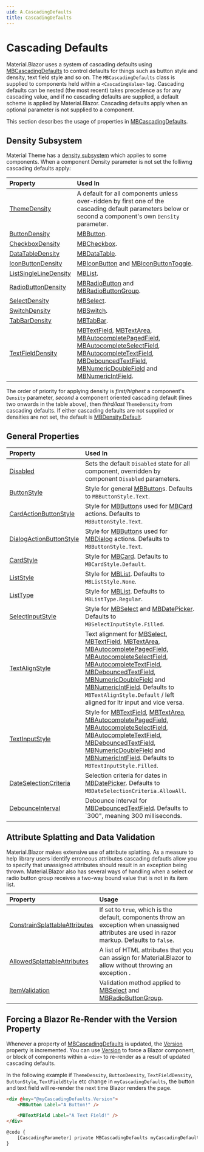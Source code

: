 ```yaml
---
uid: A.CascadingDefaults
title: CascadingDefaults
---
```

# Cascading Defaults

Material.Blazor uses a system of cascading defaults using [MBCascadingDefaults](xref:U.MBCascadingDefaults) to control defaults for things such as button style and density, text field
style and so on. The `MBCascadingDefaults` class is supplied to components held within a `<CascadingValue>` tag. Cascading defaults can be nested (the most recent)
takes precedence as for any cascading value, and if no cascading defaults are supplied, a default scheme is applied by Material.Blazor. Cascading defaults apply when
an optional parameter is not supplied to a component.

This section describes the usage of properties in [MBCascadingDefaults](xref:U.MBCascadingDefaults).

## Density Subsystem

Material Theme has a [density subsystem](xref:A.Density) which applies to some components. When a component Density parameter is not set the folliwng cascading defaults apply:

| Property | Used In |
| :------- | :------ |
| [ThemeDensity](xref:Material.Blazor.MBCascadingDefaults.ThemeDensity) | A default for all components unless over-ridden by first one of the cascading default parameters below or second a component's own `Density` parameter. |
| [ButtonDensity](xref:Material.Blazor.MBCascadingDefaults.ButtonDensity) | [MBButton](xref:C.MBButton). |
| [CheckboxDensity](xref:Material.Blazor.MBCascadingDefaults.CheckboxDensity) | [MBCheckbox](xref:C.MBCheckbox). |
| [DataTableDensity](xref:Material.Blazor.MBCascadingDefaults.DataTableDensity) | [MBDataTable](xref:C.MBDataTable). |
| [IconButtonDensity](xref:Material.Blazor.MBCascadingDefaults.IconButtonDensity) | [MBIconButton](xref:C.MBIconButton) and [MBIconButtonToggle](xref:C.MBIconButtonToggle). |
| [ListSingleLineDensity](xref:Material.Blazor.MBCascadingDefaults.ListSingleLineDensity) | [MBList](xref:C.MBList). |
| [RadioButtonDensity](xref:Material.Blazor.MBCascadingDefaults.RadioButtonDensity) | [MBRadioButton](xref:C.MBRadioButton) and [MBRadioButtonGroup](xref:C.MBRadioButtonGroup). |
| [SelectDensity](xref:Material.Blazor.MBCascadingDefaults.SelectDensity) | [MBSelect](xref:C.MBSelect). |
| [SwitchDensity](xref:Material.Blazor.MBCascadingDefaults.SwitchDensity) | [MBSwitch](xref:C.MBSwitch). |
| [TabBarDensity](xref:Material.Blazor.MBCascadingDefaults.TabBarDensity) | [MBTabBar](xref:C.MBTabBar). |
| [TextFieldDensity](xref:Material.Blazor.MBCascadingDefaults.TextFieldDensity) | [MBTextField](xref:C.MBTextField), [MBTextArea](xref:C.MBTextArea), [MBAutocompletePagedField](xref:C.MBAutocompletePagedField), [MBAutocompleteSelectField](xref:C.MBAutocompleteSelectField), [MBAutocompleteTextField](xref:C.MBAutocompleteTextField), [MBDebouncedTextField](xref:C.MBDebouncedTextField), [MBNumericDoubleField](xref:C.MBNumericDoubleField) and [MBNumericIntField](xref:C.MBNumericIntField). |

The order of priority for applying density is *first/highest* a component's `Density` parameter, *second* a component oriented cascading default (lines two onwards in the table above), 
then *third/last* `ThemeDensity` from cascading defaults. If either cascading defaults are not supplied or densities are not set, the default is [MBDensity.Default](xref:Material.Blazor.MBDensity.Default).

## General Properties

| Property | Used In |
| :------- | :------ |
| [Disabled](xref:Material.Blazor.MBCascadingDefaults.Disabled) | Sets the default `Disabled` state for all component, overridden by component `Disabled` parameters. |
| [ButtonStyle](xref:Material.Blazor.MBCascadingDefaults.ButtonStyle) | Style for general [MBButton](xref:C.MBButton)s. Defaults to `MBButtonStyle.Text`. |
| [CardActionButtonStyle](xref:Material.Blazor.MBCascadingDefaults.CardActionButtonStyle) | Style for [MBButton](xref:C.MBButton)s used for [MBCard](xref:C.MBCard) actions. Defaults to `MBButtonStyle.Text`. |
| [DialogActionButtonStyle](xref:Material.Blazor.MBCascadingDefaults.DialogActionButtonStyle) | Style for [MBButton](xref:C.MBButton)s used for [MBDialog](xref:C.MBDialog) actions. Defaults to `MBButtonStyle.Text`. |
| [CardStyle](xref:Material.Blazor.MBCascadingDefaults.CardStyle) | Style for [MBCard](xref:C.MBCard). Defaults to `MBCardStyle.Default`. |
| [ListStyle](xref:Material.Blazor.MBCascadingDefaults.ListStyle) | Style for [MBList](xref:C.MBList). Defaults to `MBListStyle.None`. |
| [ListType](xref:Material.Blazor.MBCascadingDefaults.ListType) | Style for [MBList](xref:C.MBList). Defaults to `MBListType.Regular`. |
| [SelectInputStyle](xref:Material.Blazor.MBCascadingDefaults.SelectInputStyle) | Style for [MBSelect](xref:C.MBSelect) and [MBDatePicker](xref:C.MBDatePicker). Defaults to `MBSelectInputStyle.Filled`. |
| [TextAlignStyle](xref:Material.Blazor.MBCascadingDefaults.TextAlignStyle) | Text alignment for [MBSelect](xref:C.MBSelect), [MBTextField](xref:C.MBTextField), [MBTextArea](xref:C.MBTextArea), [MBAutocompletePagedField](xref:C.MBAutocompletePagedField), [MBAutocompleteSelectField](xref:C.MBAutocompleteSelectField), [MBAutocompleteTextField](xref:C.MBAutocompleteTextField), [MBDebouncedTextField](xref:C.MBDebouncedTextField), [MBNumericDoubleField](xref:C.MBNumericDoubleField) and [MBNumericIntField](xref:C.MBNumericIntField). Defaults to `MBTextAlignStyle.Default` / left aligned for ltr input and vice versa. |
| [TextInputStyle](xref:Material.Blazor.MBCascadingDefaults.TextInputStyle) | Style for [MBTextField](xref:C.MBTextField), [MBTextArea](xref:C.MBTextArea), [MBAutocompletePagedField](xref:C.MBAutocompletePagedField), [MBAutocompleteSelectField](xref:C.MBAutocompleteSelectField), [MBAutocompleteTextField](xref:C.MBAutocompleteTextField), [MBDebouncedTextField](xref:C.MBDebouncedTextField), [MBNumericDoubleField](xref:C.MBNumericDoubleField) and [MBNumericIntField](xref:C.MBNumericIntField). Defaults to `MBTextInputStyle.Filled`. |
| [DateSelectionCriteria](xref:Material.Blazor.MBCascadingDefaults.DateSelectionCriteria) | Selection criteria for dates in [MBDatePicker](xref:C.MBDatePicker). Defaults to `MBDateSelectionCriteria.AllowAll`. |
| [DebounceInterval](xref:Material.Blazor.MBCascadingDefaults.DebounceInterval) | Debounce interval for [MBDebouncedTextField](xref:C.MBDebouncedTextField). Defaults to `300", meaning 300 milliseconds. |

## Attribute Splatting and Data Validation

Material.Blazor makes extensive use of attribute splatting. As a measure to help library users identify erroneous attributes cascading defautls allow you to specify that unassigned attributes should result
in an exception being thrown. Material.Blazor also has several ways of handling when a select or radio button group receives a two-way bound value that is not in its item list.

| Property | Usage |
| :------- | :---- |
| [ConstrainSplattableAttributes](xref:Material.Blazor.MBCascadingDefaults.ConstrainSplattableAttributes) | If set to `true`, which is the default, components throw an exception when unassigned attributes are used in razor markup. Defaults to `false`. |
| [AllowedSplattableAttributes](xref:Material.Blazor.MBCascadingDefaults.AllowedSplattableAttributes) | A list of HTML attributes that you can assign for Material.Blazor to allow without throwing an exception . |
| [ItemValidation](xref:Material.Blazor.MBCascadingDefaults.ItemValidation) | Validation method applied to [MBSelect](xref:C.MBSelect) and [MBRadioButtonGroup](xref:C.MBRadioButtonGroup). |

## Forcing a Blazor Re-Render with the Version Property

Whenever a property of [MBCascadingDefaults](xref:Material.Blazor.MBCascadingDefaults) is updated, the [Version](xref:Material.Blazor.MBCascadingDefaults.Version) property
is incremented. You can use [Version](xref:Material.Blazor.MBCascadingDefaults.Version) to force a Blazor component, or block of components within a `<div>` to 
re-render as a result of updated cascading defaults.

In the following example if `ThemeDensity`, `ButtonDensity`, `TextFieldDensity`, `ButtonStyle`, `TextFieldStyle` etc change in `myCascadingDefaults`, the
button and text field will re-render the next time Blazor renders the page.

```html
<div @key="@myCascadingDefaults.Version">
    <MBButton Label="A Button!" />

    <MBTextField Label="A Text Field!" />
</div>

@code {
    [CascadingParameter] private MBCascadingDefaults myCascadingDefaults { get; set; }
}
```